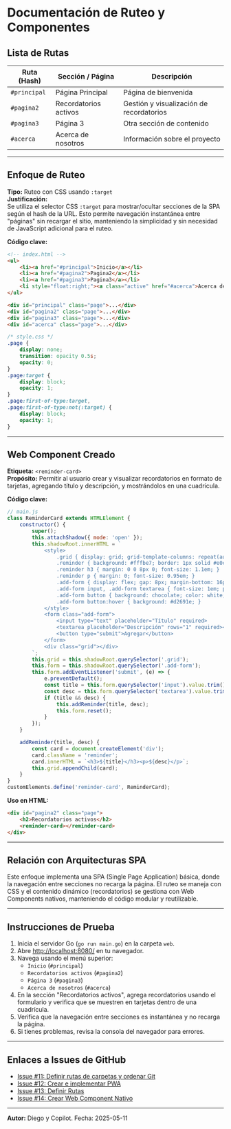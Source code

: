 # Documentación de Ruteo y Componentes

## Lista de Rutas

| Ruta (Hash)      | Sección / Página           | Descripción                        |
|------------------|---------------------------|------------------------------------|
| `#principal`     | Página Principal          | Página de bienvenida               |
| `#pagina2`       | Recordatorios activos     | Gestión y visualización de recordatorios |
| `#pagina3`       | Página 3                  | Otra sección de contenido          |
| `#acerca`        | Acerca de nosotros        | Información sobre el proyecto      |

---

## Enfoque de Ruteo

**Tipo:** Ruteo con CSS usando `:target`  
**Justificación:**  
Se utiliza el selector CSS `:target` para mostrar/ocultar secciones de la SPA según el hash de la URL. Esto permite navegación instantánea entre "páginas" sin recargar el sitio, manteniendo la simplicidad y sin necesidad de JavaScript adicional para el ruteo.

**Código clave:**

```html
<!-- index.html -->
<ul>
    <li><a href="#principal">Inicio</a></li>
    <li><a href="#pagina2">Pagina2</a></li>
    <li><a href="#pagina3">Pagina3</a></li>
    <li style="float:right;"><a class="active" href="#acerca">Acerca de nosotros</a></li>
</ul>

<div id="principal" class="page">...</div>
<div id="pagina2" class="page">...</div>
<div id="pagina3" class="page">...</div>
<div id="acerca" class="page">...</div>
```

```css
/* style.css */
.page {
    display: none;
    transition: opacity 0.5s;
    opacity: 0;
}
.page:target {
    display: block;
    opacity: 1;
}
.page:first-of-type:target,
.page:first-of-type:not(:target) {
    display: block;
    opacity: 1;
}
```

---

## Web Component Creado

**Etiqueta:** `<reminder-card>`  
**Propósito:** Permitir al usuario crear y visualizar recordatorios en formato de tarjetas, agregando título y descripción, y mostrándolos en una cuadrícula.

**Código clave:**

```javascript
// main.js
class ReminderCard extends HTMLElement {
    constructor() {
        super();
        this.attachShadow({ mode: 'open' });
        this.shadowRoot.innerHTML = `
            <style>
                .grid { display: grid; grid-template-columns: repeat(auto-fill, minmax(220px, 1fr)); gap: 16px; margin-top: 20px; }
                .reminder { background: #fffbe7; border: 1px solid #e0c97f; border-radius: 10px; padding: 16px; box-shadow: 0 2px 8px rgba(0,0,0,0.08);}
                .reminder h3 { margin: 0 0 8px 0; font-size: 1.1em; }
                .reminder p { margin: 0; font-size: 0.95em; }
                .add-form { display: flex; gap: 8px; margin-bottom: 16px; flex-wrap: wrap; }
                .add-form input, .add-form textarea { font-size: 1em; padding: 4px 8px; border-radius: 4px; border: 1px solid #ccc; }
                .add-form button { background: chocolate; color: white; border: none; border-radius: 4px; padding: 6px 14px; cursor: pointer; }
                .add-form button:hover { background: #d2691e; }
            </style>
            <form class="add-form">
                <input type="text" placeholder="Título" required>
                <textarea placeholder="Descripción" rows="1" required></textarea>
                <button type="submit">Agregar</button>
            </form>
            <div class="grid"></div>
        `;
        this.grid = this.shadowRoot.querySelector('.grid');
        this.form = this.shadowRoot.querySelector('.add-form');
        this.form.addEventListener('submit', (e) => {
            e.preventDefault();
            const title = this.form.querySelector('input').value.trim();
            const desc = this.form.querySelector('textarea').value.trim();
            if (title && desc) {
                this.addReminder(title, desc);
                this.form.reset();
            }
        });
    }

    addReminder(title, desc) {
        const card = document.createElement('div');
        card.className = 'reminder';
        card.innerHTML = `<h3>${title}</h3><p>${desc}</p>`;
        this.grid.appendChild(card);
    }
}
customElements.define('reminder-card', ReminderCard);
```

**Uso en HTML:**

```html
<div id="pagina2" class="page">
    <h2>Recordatorios activos</h2>
    <reminder-card></reminder-card>
</div>
```

---

## Relación con Arquitecturas SPA

Este enfoque implementa una SPA (Single Page Application) básica, donde la navegación entre secciones no recarga la página. El ruteo se maneja con CSS y el contenido dinámico (recordatorios) se gestiona con Web Components nativos, manteniendo el código modular y reutilizable.

---

## Instrucciones de Prueba

1. Inicia el servidor Go (`go run main.go`) en la carpeta `web`.
2. Abre [http://localhost:8080/](http://localhost:8080/) en tu navegador.
3. Navega usando el menú superior:
   - `Inicio` (`#principal`)
   - `Recordatorios activos` (`#pagina2`)
   - `Página 3` (`#pagina3`)
   - `Acerca de nosotros` (`#acerca`)
4. En la sección "Recordatorios activos", agrega recordatorios usando el formulario y verifica que se muestren en tarjetas dentro de una cuadrícula.
5. Verifica que la navegación entre secciones es instantánea y no recarga la página.
6. Si tienes problemas, revisa la consola del navegador para errores.

---

## Enlaces a Issues de GitHub

- [Issue #11: Definir rutas de carpetas y ordenar Git](https://github.com/Chicledot/remindme/issues/11)
- [Issue #12: Crear e implementar PWA](https://github.com/Chicledot/remindme/issues/12)
- [Issue #13: Definir Rutas](https://github.com/Chicledot/remindme/issues/13)
- [Issue #14: Crear Web Component Nativo](https://github.com/Chicledot/remindme/issues/14)

---

**Autor:**
Diego  y Copilot.
Fecha: 2025-05-11
